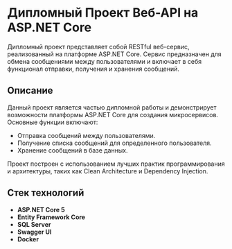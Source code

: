 # Дипломный Проект Веб-АPI на ASP.NET Core

Дипломный проект представляет собой RESTful веб-сервис, реализованный на платформе ASP.NET Core. Сервис предназначен для обмена сообщениями между пользователями и включает в себя функционал отправки, получения и хранения сообщений.

## Описание

Данный проект является частью дипломной работы и демонстрирует возможности платформы ASP.NET Core для создания микросервисов. Основные функции включают:
- Отправка сообщений между пользователями.
- Получение списка сообщений для определенного пользователя.
- Хранение сообщений в базе данных.

Проект построен с использованием лучших практик программирования и архитектуры, таких как Clean Architecture и Dependency Injection.

## Стек технологий

- **ASP.NET Core 5**
- **Entity Framework Core**
- **SQL Server**
- **Swagger UI**
- **Docker**
